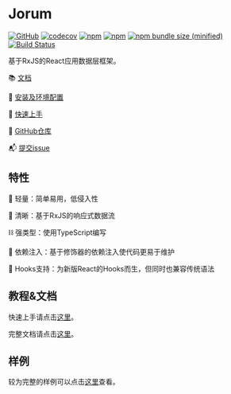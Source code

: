 #  Jorum

[![GitHub](https://img.shields.io/github/license/awmleer/jorum.svg)](https://github.com/awmleer/jorum)
[![codecov](https://codecov.io/gh/awmleer/jorum/branch/master/graph/badge.svg)](https://codecov.io/gh/awmleer/jorum)
[![npm](https://img.shields.io/npm/v/jorum.svg)](https://www.npmjs.com/package/jorum)
[![npm](https://img.shields.io/npm/dw/jorum.svg)](https://www.npmjs.com/package/jorum)
[![npm bundle size (minified)](https://img.shields.io/bundlephobia/min/jorum.svg)](https://www.npmjs.com/package/jorum)
[![Build Status](https://travis-ci.org/awmleer/jorum.svg?branch=master)](https://travis-ci.org/awmleer/jorum)

基于RxJS的React应用数据层框架。

📚 [文档](https://jorum.gitbook.io/jorum/)

🧩 [安装及环境配置](https://jorum.gitbook.io/jorum/installation/)

🚀 [快速上手](https://jorum.gitbook.io/jorum/quick-start/)

📂 [GitHub仓库](https://github.com/awmleer/jorum)

📬 [提交issue](https://github.com/awmleer/jorum/issues/new)

## 特性

🔩 轻量：简单易用，低侵入性

🔎 清晰：基于RxJS的响应式数据流

⛓ 强类型：使用TypeScript编写

💉 依赖注入：基于修饰器的依赖注入使代码更易于维护

🎣 Hooks支持：为新版React的Hooks而生，但同时也兼容传统语法

## 教程&文档

快速上手请点击[这里](https://jorum.gitbook.io/jorum/quick-start/)。

完整文档请点击[这里](https://jorum.gitbook.io/jorum/)。

## 样例

较为完整的样例可以点击[这里](https://github.com/awmleer/jorum/tree/master/example)查看。

